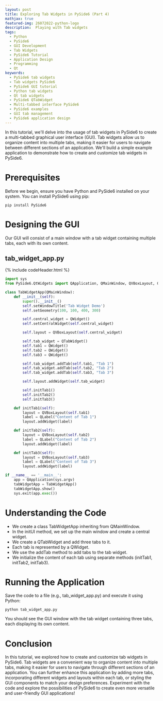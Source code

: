 ```yaml
---
layout: post
title: Exploring Tab Widgets in PySide6 (Part 4)
mathjax: true
featured-img: 26072022-python-logo
description:  Playing with Tab widgets 
tags:
  - Python
  - PySide6
  - GUI Development
  - Tab Widgets
  - PySide6 Tutorial
  - Application Design
  - Programming
  - Qt
keywords:
  - PySide6 tab widgets
  - Tab widgets PySide6
  - PySide6 GUI tutorial
  - Python tab widgets
  - Qt tab widgets
  - PySide6 QTabWidget
  - Multi-tabbed interface PySide6
  - PySide6 examples
  - GUI tab management
  - PySide6 application design
---
```


In this tutorial, we'll delve into the usage of tab widgets in PySide6 to create a multi-tabbed graphical user interface (GUI). Tab widgets allow us to organize content into multiple tabs, making it easier for users to navigate between different sections of an application. We'll build a simple example application to demonstrate how to create and customize tab widgets in PySide6.

# Prerequisites
Before we begin, ensure you have Python and PySide6 installed on your system. You can install PySide6 using pip:

`pip install PySide6`

# Designing the GUI

Our GUI will consist of a main window with a tab widget containing multiple tabs, each with its own content.

## tab_widget_app.py
{% include codeHeader.html %}
```python
import sys
from PySide6.QtWidgets import QApplication, QMainWindow, QVBoxLayout, QTabWidget, QWidget, QLabel

class TabWidgetApp(QMainWindow):
    def __init__(self):
        super().__init__()
        self.setWindowTitle('Tab Widget Demo')
        self.setGeometry(100, 100, 400, 300)

        self.central_widget = QWidget()
        self.setCentralWidget(self.central_widget)

        self.layout = QVBoxLayout(self.central_widget)

        self.tab_widget = QTabWidget()
        self.tab1 = QWidget()
        self.tab2 = QWidget()
        self.tab3 = QWidget()

        self.tab_widget.addTab(self.tab1, "Tab 1")
        self.tab_widget.addTab(self.tab2, "Tab 2")
        self.tab_widget.addTab(self.tab3, "Tab 3")

        self.layout.addWidget(self.tab_widget)

        self.initTab1()
        self.initTab2()
        self.initTab3()

    def initTab1(self):
        layout = QVBoxLayout(self.tab1)
        label = QLabel("Content of Tab 1")
        layout.addWidget(label)

    def initTab2(self):
        layout = QVBoxLayout(self.tab2)
        label = QLabel("Content of Tab 2")
        layout.addWidget(label)

    def initTab3(self):
        layout = QVBoxLayout(self.tab3)
        label = QLabel("Content of Tab 3")
        layout.addWidget(label)

if __name__ == '__main__':
    app = QApplication(sys.argv)
    tabWidgetApp = TabWidgetApp()
    tabWidgetApp.show()
    sys.exit(app.exec())
```

# Understanding the Code

* We create a class TabWidgetApp inheriting from QMainWindow.
* In the initUI method, we set up the main window and create a central widget.
* We create a QTabWidget and add three tabs to it.
* Each tab is represented by a QWidget.
* We use the addTab method to add tabs to the tab widget.
* We initialize the content of each tab using separate methods (initTab1, initTab2, initTab3).

# Running the Application

Save the code to a file (e.g., tab_widget_app.py) and execute it using Python:

`python tab_widget_app.py`

You should see the GUI window with the tab widget containing three tabs, each displaying its own content.

# Conclusion

In this tutorial, we explored how to create and customize tab widgets in PySide6. Tab widgets are a convenient way to organize content into multiple tabs, making it easier for users to navigate through different sections of an application. You can further enhance this application by adding more tabs, incorporating different widgets and layouts within each tab, or styling the GUI components to match your design preferences. Experiment with the code and explore the possibilities of PySide6 to create even more versatile and user-friendly GUI applications!









